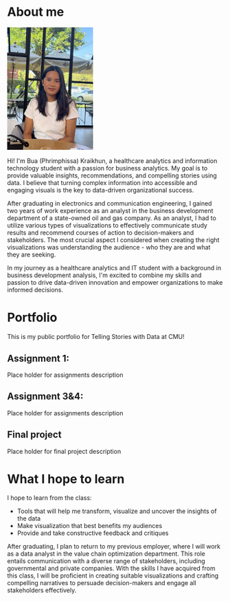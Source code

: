 # About me

<img src="bua.jpg" width="200"/>

Hi! I'm Bua (Phrimphissa) Kraikhun, a healthcare analytics and information technology student with a passion for business analytics. My goal is to provide valuable insights, recommendations, and compelling stories using data. I believe that turning complex information into accessible and engaging visuals is the key to data-driven organizational success.

After graduating in electronics and communication engineering, I gained two years of work experience as an analyst in the business development department of a state-owned oil and gas company. As an analyst, I had to utilize various types of visualizations to effectively communicate study results and recommend courses of action to decision-makers and stakeholders. The most crucial aspect I considered when creating the right visualizations was understanding the audience - who they are and what they are seeking. 

In my journey as a healthcare analytics and IT student with a background in business development analysis, I'm excited to combine my skills and passion to drive data-driven innovation and empower organizations to make informed decisions.

# Portfolio
This is my public portfolio for Telling Stories with Data at CMU! 

## Assignment 1: 
Place holder for assignments description

## Assignment 3&4: 
Place holder for assignments description

## Final project
Place holder for final project description

# What I hope to learn

I hope to learn from the class:
- Tools that will help me transform, visualize and uncover the insights of the data
- Make visualization that best benefits my audiences
- Provide and take constructive feedback and critiques

After graduating, I plan to return to my previous employer, where I will work as a data analyst in the value chain optimization department. This role entails communication with a diverse range of stakeholders, including governmental and private companies. With the skills I have acquired from this class, I will be proficient in creating suitable visualizations and crafting compelling narratives to persuade decision-makers and engage all stakeholders effectively.
